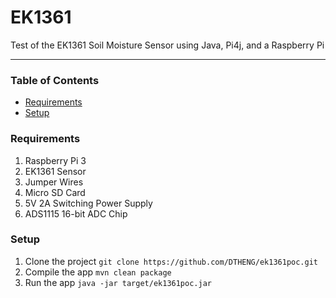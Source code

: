 # EK1361

Test of the EK1361 Soil Moisture Sensor using Java, Pi4j, and a Raspberry Pi

- - -

### Table of Contents

* [Requirements](#requirements)
* [Setup](#setup)


### Requirements

1. Raspberry Pi 3
1. EK1361 Sensor
1. Jumper Wires
1. Micro SD Card
1. 5V 2A Switching Power Supply
1. ADS1115 16-bit ADC Chip

### Setup

1. Clone the project `git clone https://github.com/DTHENG/ek1361poc.git`
1. Compile the app `mvn clean package`
1. Run the app `java -jar target/ek1361poc.jar`
